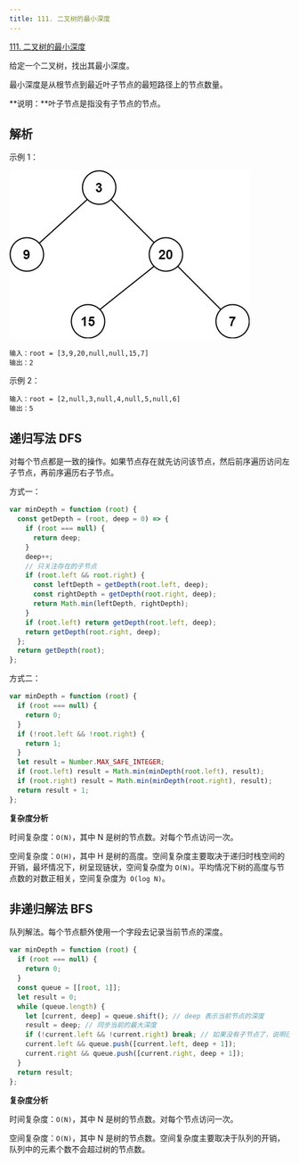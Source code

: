 ```yaml
---
title: 111. 二叉树的最小深度
---
```


[111. 二叉树的最小深度](https://leetcode.cn/problems/minimum-depth-of-binary-tree/)

给定一个二叉树，找出其最小深度。

最小深度是从根节点到最近叶子节点的最短路径上的节点数量。

**说明：**叶子节点是指没有子节点的节点。

## 解析

示例 1：

![](111minimum-depth-of-binary-tree.assets/ex_depth.jpg)

```
输入：root = [3,9,20,null,null,15,7]
输出：2
```

示例 2：

```
输入：root = [2,null,3,null,4,null,5,null,6]
输出：5
```

## 递归写法 DFS

对每个节点都是一致的操作。如果节点存在就先访问该节点，然后前序遍历访问左子节点，再前序遍历右子节点。

方式一：

```javascript
var minDepth = function (root) {
  const getDepth = (root, deep = 0) => {
    if (root === null) {
      return deep;
    }
    deep++;
    // 只关注存在的子节点
    if (root.left && root.right) {
      const leftDepth = getDepth(root.left, deep);
      const rightDepth = getDepth(root.right, deep);
      return Math.min(leftDepth, rightDepth);
    }
    if (root.left) return getDepth(root.left, deep);
    return getDepth(root.right, deep);
  };
  return getDepth(root);
};
```

方式二：

```javascript
var minDepth = function (root) {
  if (root === null) {
    return 0;
  }
  if (!root.left && !root.right) {
    return 1;
  }
  let result = Number.MAX_SAFE_INTEGER;
  if (root.left) result = Math.min(minDepth(root.left), result);
  if (root.right) result = Math.min(minDepth(root.right), result);
  return result + 1;
};
```

**复杂度分析**

时间复杂度：`O(N)`，其中 N 是树的节点数。对每个节点访问一次。

空间复杂度：`O(H)`，其中 H 是树的高度。空间复杂度主要取决于递归时栈空间的开销，最坏情况下，树呈现链状，空间复杂度为 `O(N)`。平均情况下树的高度与节点数的对数正相关，空间复杂度为` O(log N)`。

## 非递归解法 BFS

队列解法。每个节点额外使用一个字段去记录当前节点的深度。

```javascript
var minDepth = function (root) {
  if (root === null) {
    return 0;
  }
  const queue = [[root, 1]];
  let result = 0;
  while (queue.length) {
    let [current, deep] = queue.shift(); // deep 表示当前节点的深度
    result = deep; // 同步当前的最大深度
    if (!current.left && !current.right) break; // 如果没有子节点了，说明已经到叶子节点，可以当前遍历，去拿新的队列元素
    current.left && queue.push([current.left, deep + 1]);
    current.right && queue.push([current.right, deep + 1]);
  }
  return result;
};
```

**复杂度分析**

时间复杂度：`O(N)`，其中 N 是树的节点数。对每个节点访问一次。

空间复杂度：`O(N)`，其中 N 是树的节点数。空间复杂度主要取决于队列的开销，队列中的元素个数不会超过树的节点数。

